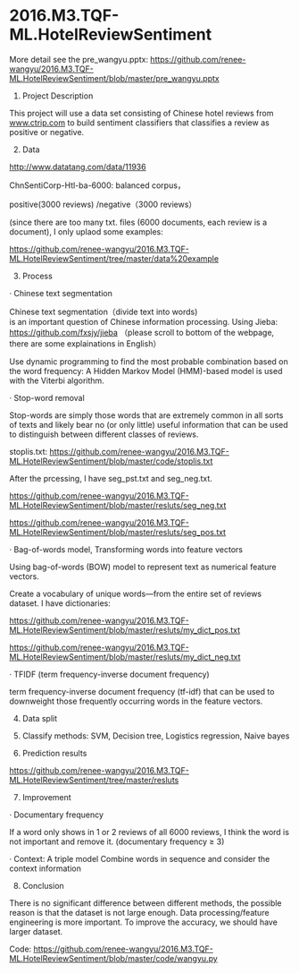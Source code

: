 # 2016.M3.TQF-ML.HotelReviewSentiment
More detail see the pre_wangyu.pptx: 
https://github.com/renee-wangyu/2016.M3.TQF-ML.HotelReviewSentiment/blob/master/pre_wangyu.pptx

1. Project Description

This project will use a data set consisting of Chinese hotel reviews from www.ctrip.com to build sentiment classifiers that classifies a review as positive or negative.

2. Data

http://www.datatang.com/data/11936

ChnSentiCorp-Htl-ba-6000: balanced corpus，

positive(3000 reviews) /negative（3000 reviews）

(since there are too many txt. files (6000 documents, each review is a document), I only uplaod some examples:

https://github.com/renee-wangyu/2016.M3.TQF-ML.HotelReviewSentiment/tree/master/data%20example

3. Process


· Chinese text segmentation

Chinese text segmentation（divide text into words) is an important question of Chinese information processing.
Using Jieba: https://github.com/fxsjy/jieba
（please scroll to bottom of the webpage, there are some explainations in English）

Use dynamic programming to find the most probable combination based on the word frequency: A Hidden Markov Model (HMM)-based model is used with the Viterbi algorithm.


· Stop-word removal

Stop-words are simply those words that are extremely common in all sorts of texts and likely bear no (or only little) useful information that can be used to distinguish between different classes of reviews.

stoplis.txt: 
https://github.com/renee-wangyu/2016.M3.TQF-ML.HotelReviewSentiment/blob/master/code/stoplis.txt

After the prcessing, I have seg_pst.txt and seg_neg.txt.

https://github.com/renee-wangyu/2016.M3.TQF-ML.HotelReviewSentiment/blob/master/resluts/seg_neg.txt

https://github.com/renee-wangyu/2016.M3.TQF-ML.HotelReviewSentiment/blob/master/resluts/seg_pos.txt


· Bag-of-words model, Transforming words into feature vectors

Using bag-of-words (BOW) model to represent text as numerical feature vectors. 

Create a vocabulary of unique words—from the entire set of reviews dataset. I have dictionaries: 

https://github.com/renee-wangyu/2016.M3.TQF-ML.HotelReviewSentiment/blob/master/resluts/my_dict_pos.txt

https://github.com/renee-wangyu/2016.M3.TQF-ML.HotelReviewSentiment/blob/master/resluts/my_dict_neg.txt


· TFIDF (term frequency-inverse document frequency)

term frequency-inverse document frequency (tf-idf) that can be used to downweight those frequently occurring words in the feature vectors.


4. Data split

5. Classify methods: SVM, Decision tree, Logistics regression, Naive bayes

6. Prediction results

https://github.com/renee-wangyu/2016.M3.TQF-ML.HotelReviewSentiment/tree/master/resluts

7. Improvement


· Documentary frequency

If a word only shows in 1 or 2 reviews of all 6000 reviews, I think    the word is not important and remove it.
 (documentary frequency ≥ 3)


· Context: A triple model
Combine words in sequence and consider the context information

8. Conclusion

There is no significant difference between different methods, the possible reason is that the dataset is not large enough. 
Data processing/feature engineering is more important.
To improve the accuracy, we should have larger dataset.


Code: https://github.com/renee-wangyu/2016.M3.TQF-ML.HotelReviewSentiment/blob/master/code/wangyu.py

